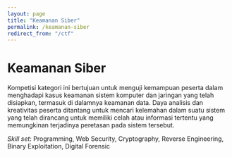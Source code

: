 ```yaml
---
layout: page
title: "Keamanan Siber"
permalink: /keamanan-siber
redirect_from: "/ctf"
---
```


# Keamanan Siber

Kompetisi kategori ini bertujuan untuk menguji kemampuan peserta dalam menghadapi kasus keamanan sistem komputer dan jaringan yang telah disiapkan, termasuk di dalamnya keamanan data. 
Daya analisis dan kreativitas peserta ditantang untuk mencari kelemahan dalam suatu sistem yang telah dirancang untuk memiliki celah atau informasi tertentu yang memungkinan terjadinya peretasan pada sistem tersebut. 

*Skill set*: Programming, Web Security, Cryptography, Reverse Engineering, Binary Exploitation, Digital Forensic